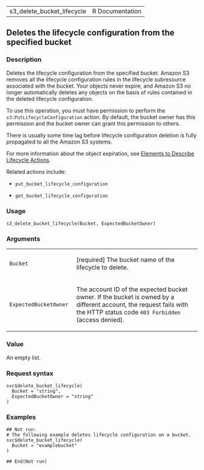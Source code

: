 <table style="width: 100%;">
<tbody>
<tr class="odd">
<td>s3_delete_bucket_lifecycle</td>
<td style="text-align: right;">R Documentation</td>
</tr>
</tbody>
</table>

## Deletes the lifecycle configuration from the specified bucket

### Description

Deletes the lifecycle configuration from the specified bucket. Amazon S3
removes all the lifecycle configuration rules in the lifecycle
subresource associated with the bucket. Your objects never expire, and
Amazon S3 no longer automatically deletes any objects on the basis of
rules contained in the deleted lifecycle configuration.

To use this operation, you must have permission to perform the
`s3:PutLifecycleConfiguration` action. By default, the bucket owner has
this permission and the bucket owner can grant this permission to
others.

There is usually some time lag before lifecycle configuration deletion
is fully propagated to all the Amazon S3 systems.

For more information about the object expiration, see [Elements to
Describe Lifecycle
Actions](https://docs.aws.amazon.com/AmazonS3/latest/userguide/intro-lifecycle-rules.html#intro-lifecycle-rules-actions).

Related actions include:

-   `put_bucket_lifecycle_configuration`

-   `get_bucket_lifecycle_configuration`

### Usage

    s3_delete_bucket_lifecycle(Bucket, ExpectedBucketOwner)

### Arguments

<table>
<colgroup>
<col style="width: 35%" />
<col style="width: 65%" />
</colgroup>
<tbody>
<tr class="odd">
<td><code id="s3_delete_bucket_lifecycle_:_Bucket">Bucket</code></td>
<td><p>[required] The bucket name of the lifecycle to delete.</p></td>
</tr>
<tr class="even">
<td><code
id="s3_delete_bucket_lifecycle_:_ExpectedBucketOwner">ExpectedBucketOwner</code></td>
<td><p>The account ID of the expected bucket owner. If the bucket is
owned by a different account, the request fails with the HTTP status
code <code style="white-space: pre;">⁠403 Forbidden⁠</code> (access
denied).</p></td>
</tr>
</tbody>
</table>

### Value

An empty list.

### Request syntax

    svc$delete_bucket_lifecycle(
      Bucket = "string",
      ExpectedBucketOwner = "string"
    )

### Examples

    ## Not run: 
    # The following example deletes lifecycle configuration on a bucket.
    svc$delete_bucket_lifecycle(
      Bucket = "examplebucket"
    )

    ## End(Not run)
